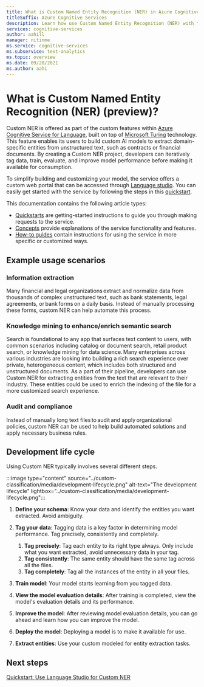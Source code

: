 ```yaml
---
title: What is Custom Named Entity Recognition (NER) in Azure Cognitive Service for Language (preview)
titleSuffix: Azure Cognitive Services
description: Learn how use Custom Named Entity Recognition (NER) with the Language Services API.
services: cognitive-services
author: aahill
manager: nitinme
ms.service: cognitive-services
ms.subservice: text-analytics
ms.topic: overview
ms.date: 09/20/2021
ms.author: aahi
---
```


# What is Custom Named Entity Recognition (NER) (preview)?

Custom NER is offered as part of the custom features within [Azure Cognitive Service for Language](../overview.md), built on top of [Microsoft Turing](https://msturing.org/about) technology. This feature enables its users to build custom AI models to extract domain-specific entities from unstructured text, such as contracts or financial documents. By creating a Custom NER project, developers can iteratively tag data, train, evaluate, and improve model performance before making it available for consumption. 

To simplify building and customizing your model, the service offers a custom web portal that can be accessed through [Language studio](https://language.azure.com). You can easily get started with the service by following the steps in this [quickstart](quickstart.md). 

This documentation contains the following article types:

* [Quickstarts](quickstart.md) are getting-started instructions to guide you through making requests to the service.
* [Concepts](concepts/recommended-practices.md) provide explanations of the service functionality and features.
* [How-to guides](how-to/tag-data.md) contain instructions for using the service in more specific or customized ways.

## Example usage scenarios

### Information extraction

Many financial and legal organizations extract and normalize data from thousands of complex unstructured text, such as bank statements, legal agreements, or bank forms on a daily basis. Instead of manually processing these forms, custom NER can help automate this process.

### Knowledge mining to enhance/enrich semantic search

Search is foundational to any app that surfaces text content to users, with common scenarios including catalog or document search, retail product search, or knowledge mining for data science. Many enterprises across various industries are looking into building a rich search experience over private, heterogeneous content, which includes both structured and unstructured documents. As a part of their pipeline, developers can use Custom NER for extracting entities from the text that are relevant to their industry. These entities could be used to enrich the indexing of the file for a more customized search experience. 

### Audit and compliance

Instead of manually long text files to audit and apply organizational policies, custom NER can be used to help build automated solutions and apply necessary business rules. 

## Development life cycle

Using Custom NER typically involves several different steps. 

:::image type="content" source="../custom-classification/media/development-lifecycle.png" alt-text="The development lifecycle" lightbox="../custom-classification/media/development-lifecycle.png":::

1. **Define your schema**: Know your data and identify the entities you want extracted. Avoid ambiguity.

2. **Tag your data**: Tagging data is a key factor in determining model performance. Tag precisely, consistently and completely.
    1. **Tag precisely**: Tag each entity to its right type always. Only include what you want extracted, avoid unnecessary data in your tag.
    2. **Tag consistently**:  The same entity should have the same tag across all the files.
    3. **Tag completely**: Tag all the instances of the entity in all your files.

3. **Train model**: Your model starts learning from you tagged data.

4. **View the model evaluation details**: After training is completed, view the model's evaluation details and its performance.

5. **Improve the model**: After reviewing model evaluation details, you can go ahead and learn how you can improve the model.

6. **Deploy the model**: Deploying a model is to make it available for use.

7. **Extract entities**: Use your custom modeled for entity extraction tasks.

## Next steps

[Quickstart: Use Language Studio for Custom NER](quickstart.md)
